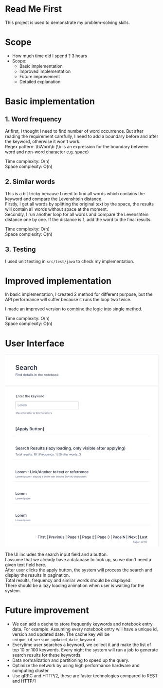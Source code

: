 # Read Me First
This project is used to demonstrate my problem-solving skills.

# Scope
* How much time did I spend ? 3 hours
* Scope: 
  * Basic implementation
  * Improved implementation
  * Future improvement
  * Detailed explanation

# Basic implementation
## 1. Word frequency
At first, I thought I need to find number of word occurrence. But after reading the requirement carefully, I need to add a boundary before and after the keyword, otherwise it won't work.  
Regex pattern: \bWord\b 
(\b is an expression for the boundary between word and non-word character e.g. space)

Time complexity: O(n)  
Space complexity: O(n)  

## 2. Similar words
This is a bit tricky because I need to find all words which contains the keyword and compare the Levenshtein distance.  
Firstly, I get all words by splitting the original text by the space, the results will contain all words without space at the moment.  
Secondly, I run another loop for all words and compare the Levenshtein distance one by one. If the distance is 1, add the word to the final results.  

Time complexity: O(n)  
Space complexity: O(n)

## 3. Testing
I used unit testing in `src/test/java` to check my implementation.  

# Improved implementation
In basic implementation, I created 2 method for different purpose, but the API performance will suffer because it runs the loop two twice.

I made an improved version to combine the logic into single method.  

Time complexity: O(n)  
Space complexity: O(n)

# User Interface
![user interface](user-interface.png)

The UI includes the search input field and a button.   
I assume that we already have a database to look up, so we don't need a given text field here.  
After user clicks the apply button, the system will process the search and display the results in pagination.  
Total results, frequency and similar words should be displayed.  
There should be a lazy loading animation when user is waiting for the system.  


# Future improvement
- We can add a cache to store frequently keywords and notebook entry data. For example: Assuming every notebook entry will have a unique id, version and updated date. The cache key will be `unique_id_version_updated_date_keyword`
- Everytime user searches a keyword, we collect it and make the list of top 10 or 100 keywords. Every night the system will run a job to generate search results for these keywords.
- Data normalization and partitioning to speed up the query.
- Optimize the network by using high performance hardware and computing cluster
- Use gRPC and HTTP/2, these are faster technologies compared to REST and HTTP/1

